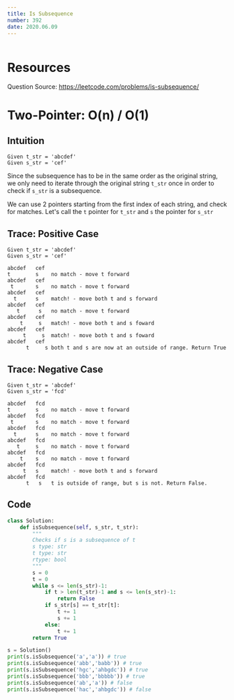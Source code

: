 ```yaml
---
title: Is Subsequence
number: 392
date: 2020.06.09
---
```


```toc

```

# Resources

Question Source: https://leetcode.com/problems/is-subsequence/

# Two-Pointer: O(n) / O(1)

## Intuition

```
Given t_str = 'abcdef'
Given s_str = 'cef'
```

Since the subsequence has to be in the same order as the original string, we only need to iterate through the original string `t_str` once in order to check if `s_str` is a subsequence.

We can use 2 pointers starting from the first index of each string, and check for matches.
Let's call the `t` pointer for `t_str` and `s` the pointer for `s_str`

## Trace: Positive Case

```
Given t_str = 'abcdef'
Given s_str = 'cef'
```

```
abcdef   cef
t        s    no match - move t forward
abcdef   cef
 t       s    no match - move t forward
abcdef   cef
  t      s    match! - move both t and s forward
abcdef   cef
   t      s   no match - move t forward
abcdef   cef
    t     s   match! - move both t and s foward
abcdef   cef
     t     s  match! - move both t and s foward
abcdef   cef
      t     s both t and s are now at an outside of range. Return True
```

## Trace: Negative Case

```
Given t_str = 'abcdef'
Given s_str = 'fcd'
```

```
abcdef   fcd
t        s    no match - move t forward
abcdef   fcd
 t       s    no match - move t forward
abcdef   fcd
  t      s    no match - move t forward
abcdef   fcd
   t     s    no match - move t forward
abcdef   fcd
    t    s    no match - move t forward
abcdef   fcd
     t   s    match! - move both t and s forward
abcdef   fcd
      t   s   t is outside of range, but s is not. Return False.
```

## Code

```python
class Solution:
    def isSubsequence(self, s_str, t_str):
        """
        Checks if s is a subsequence of t
        s type: str
        t type: str
        rtype: bool
        """
        s = 0
        t = 0
        while s <= len(s_str)-1:
            if t > len(t_str)-1 and s <= len(s_str)-1:
                return False
            if s_str[s] == t_str[t]:
                t += 1
                s += 1
            else:
                t += 1
        return True

s = Solution()
print(s.isSubsequence('a','a')) # true
print(s.isSubsequence('abb','babb')) # true
print(s.isSubsequence('hgc','ahbgdc')) # true
print(s.isSubsequence('bbb','bbbbb')) # true
print(s.isSubsequence('ab','a')) # false
print(s.isSubsequence('hac','ahbgdc')) # false
```